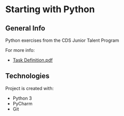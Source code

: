 # Starting with Python

## General Info
Python exercises from the CDS Junior Talent Program

For more info:
- [Task Definition.pdf](https://github.com/misrraimsp/pyUp/blob/master/Task%20Definition.pdf)

## Technologies
Project is created with:
* Python 3
* PyCharm
* Git
